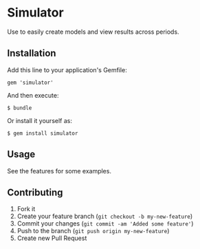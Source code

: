 # Simulator

Use to easily create models and view results across periods.

## Installation

Add this line to your application's Gemfile:

    gem 'simulator'

And then execute:

    $ bundle

Or install it yourself as:

    $ gem install simulator

## Usage

See the features for some examples.

## Contributing

1. Fork it
2. Create your feature branch (`git checkout -b my-new-feature`)
3. Commit your changes (`git commit -am 'Added some feature'`)
4. Push to the branch (`git push origin my-new-feature`)
5. Create new Pull Request
